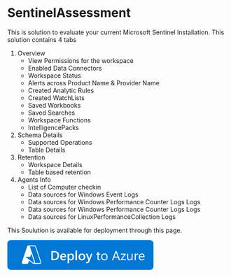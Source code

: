 # SentinelAssessment

This is solution to evaluate your current Microsoft Sentinel Installation.
This solution contains 4 tabs 

<ol>
  <li>Overview
    <ul>
      <li>View Permissions for the workspace</li>
      <li>Enabled Data Connectors</li>
      <li>Workspace Status</li>
      <li>Alerts across Product Name & Provider Name</li>
      <li>Created Analytic Rules</li>
      <li>Created WatchLists</li>
      <li>Saved Workbooks</li>
      <li>Saved Searches</li>
      <li>Workspace Functions</li>
      <li>IntelligencePacks</li>
     </ul>
  </li>
  <li>Schema Details
    <ul>
      <li>Supported Operations</li>
      <li>Table Details</li>
    </ul>
  </li>
  <li>Retention
      <ul>
       <li>Workspace Details</li>
       <li>Table based retention</li>
      </ul>
  </li>
  <li>Agents Info
    <ul>
      <li>List of Computer checkin</li>
      <li>Data sources for Windows Event Logs</li>
      <li>Data sources for Windows Performance Counter Logs Logs</li>
      <li>Data sources for Windows Performance Counter Logs Logs</li>
      <li>Data sources for LinuxPerformanceCollection Logs</li>
    </ul>
  </li>
</ol>

 
 
This Soulution is available for deployment through this page.

[![Deploy To Azure](https://raw.githubusercontent.com/Azure/azure-quickstart-templates/master/1-CONTRIBUTION-GUIDE/images/deploytoazure.svg?sanitize=true)](https://portal.azure.com/#create/Microsoft.Template/uri/https%3A%2F%2Fraw.githubusercontent.com%2Fos-securityservices%2FSentinelAssessment%2Fmain%2FSentinelAssessment.json)

